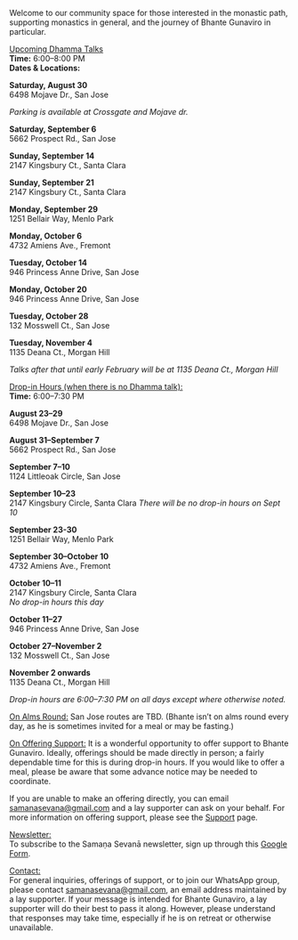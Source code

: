 Welcome to our community space for those interested in the monastic path, supporting monastics in general, and the journey of Bhante Gunaviro in particular.

<u>Upcoming Dhamma Talks</u>  
**Time:** 6:00–8:00 PM  
**Dates & Locations:**

**Saturday, August 30**  
6498 Mojave Dr., San Jose

_Parking is available at Crossgate and Mojave dr._

**Saturday, September 6**  
5662 Prospect Rd., San Jose

**Sunday, September 14**  
2147 Kingsbury Ct., Santa Clara

**Sunday, September 21**  
2147 Kingsbury Ct., Santa Clara

**Monday, September 29**  
1251 Bellair Way, Menlo Park

**Monday, October 6**  
4732 Amiens Ave., Fremont

**Tuesday, October 14**  
946 Princess Anne Drive, San Jose

**Monday, October 20**  
946 Princess Anne Drive, San Jose

**Tuesday, October 28**  
132 Mosswell Ct., San Jose

**Tuesday, November 4**  
1135 Deana Ct., Morgan Hill

_Talks after that until early February will be at 1135 Deana Ct., Morgan Hill_

<!--**Sunday, September 14**  
197 N Sunnyvale Ave., Sunnyvale-->

<u>Drop-in Hours (when there is no Dhamma talk):</u>  
**Time:** 6:00–7:30 PM  

**August 23–29**  
6498 Mojave Dr., San Jose

**August 31–September 7**  
5662 Prospect Rd., San Jose

**September 7–10**  
1124 Littleoak Circle, San Jose

**September 10–23**  
2147 Kingsbury Circle, Santa Clara
_There will be no drop-in hours on Sept 10_

**September 23-30**  
1251 Bellair Way, Menlo Park

**September 30–October 10**  
4732 Amiens Ave., Fremont

**October 10–11**  
2147 Kingsbury Circle, Santa Clara  
_No drop-in hours this day_

**October 11–27**  
946 Princess Anne Drive, San Jose

**October 27–November 2**  
132 Mosswell Ct., San Jose

**November 2 onwards**  
1135 Deana Ct., Morgan Hill

_Drop-in hours are 6:00–7:30 PM on all days except where otherwise noted._

<!--**September 7 onwards** (end TBD)  
197 N Sunnyvale Ave., Sunnyvale-->


<u>On Alms Round:</u>
San Jose routes are TBD.
(Bhante isn’t on alms round every day, as he is sometimes invited for a meal or may be fasting.)

<u>On Offering Support:</u>
It is a wonderful opportunity to offer support to Bhante Gunaviro. Ideally, offerings should be made directly in person; a fairly dependable time for this is during drop-in hours. If you would like to offer a meal, please be aware that some advance notice may be needed to coordinate.

If you are unable to make an offering directly, you can email samanasevana@gmail.com and a lay supporter can ask on your behalf. For more information on offering support, please see the [Support](/support) page.

<u>Newsletter:</u>  
To subscribe to the Samaṇa Sevanā newsletter, sign up through this [Google Form](https://forms.gle/NkBQv5JfWmNcXNnZA).

<u>Contact:</u>  
For general inquiries, offerings of support, or to join our WhatsApp group, please contact [samanasevana@gmail.com](mailto:samanasevana@gmail.com), an email address maintained by a lay supporter. If your message is intended for Bhante Gunaviro, a lay supporter will do their best to pass it along. However, please understand that responses may take time, especially if he is on retreat or otherwise unavailable.
